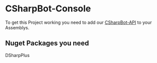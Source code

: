 # CSharpBot-Console
 To get this Project working you need to add our [CSharpBot-API](https://github.com/SESOSAS/CSharpBot-API) to your Assemblys.
## Nuget Packages you need
 DSharpPlus
